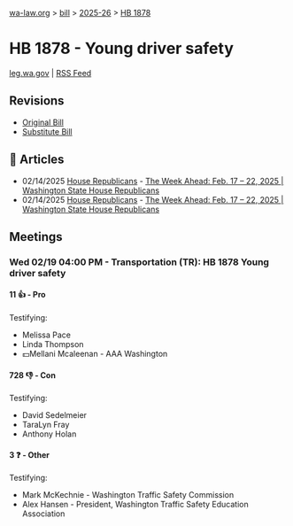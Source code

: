 [wa-law.org](/) > [bill](/bill/) > [2025-26](/bill/2025-26/) > [HB 1878](/bill/2025-26/hb/1878/)

# HB 1878 - Young driver safety
[leg.wa.gov](https://app.leg.wa.gov/billsummary?BillNumber=1878&Year=2025&Initiative=false) | [RSS Feed](./rss.xml)

## Revisions
* [Original Bill](1/)
* [Substitute Bill](S/)

## 📰 Articles
* 02/14/2025 [House Republicans](/org/house_republicans/) - [The Week Ahead: Feb. 17 – 22, 2025 | Washington State House Republicans](http://houserepublicans.wa.gov/week/the-week-ahead-feb-17-22-2025/#:~:text=HB%201878)
* 02/14/2025 [House Republicans](/org/house_republicans/) - [The Week Ahead: Feb. 17 – 22, 2025 | Washington State House Republicans](https://houserepublicans.wa.gov/week/the-week-ahead-feb-17-22-2025/#:~:text=HB%201878)

## Meetings
### Wed 02/19 04:00 PM - Transportation (TR): HB 1878 Young driver safety
#### 11 👍 - Pro
Testifying:
* Melissa Pace
* Linda Thompson
* 💵Mellani Mcaleenan - AAA Washington

#### 728 👎 - Con
Testifying:
* David Sedelmeier
* TaraLyn Fray
* Anthony Holan

#### 3 ❓ - Other
Testifying:
* Mark McKechnie - Washington Traffic Safety Commission
* Alex Hansen - President, Washington Traffic Safety Education Association
